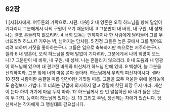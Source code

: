 ## 62장
1 [지휘자에게. 여두툰의 가락으로. 시편. 다윗]
2 내 영혼은 오직 하느님을 향해 말없이 기다리니 그분에게서 나의 구원이 오기 때문이네.
3 그분만이 내 바위, 내 구원, 내 성채. 나는 결코 흔들리지 않으리라.
4 너희 모두는 언제까지나 한 사람에게 달려들어 그를 무너뜨리려 하느냐? 기우는 벽, 넘어지는 담처럼.
5 진정 그들은 높은 곳에서 그를 떨어뜨리려 꾀하며 거짓을 좋아하는구나. 그들은 입으로 축복하지만 속으로는 저주하는구나. 셀라
6 내 영혼아, 오직 하느님을 향해 말없이 기다려라, 그분에게서 나의 희망이 오느니!
7 그분만이 내 바위, 내 구원, 내 성채. 나는 흔들리지 않으리라.
8 내 도움과 내 영광이 하느님께 있으며 내 견고한 바위와 피신처가 하느님 안에 있네.
9 백성아, 늘 그분을 신뢰하여라. 그분 앞에 너희 마음 쏟아 놓아라. 하느님께서 우리의 피신처이시다. 셀라
10 진정 사람이란 숨결일 따름 인간이란 거짓일 따름. 그들을 모두 저울판 위에 올려놓아도 숨결보다 가볍다.
11 너희는 강압에 의지하지 말고 강탈에 헛된 희망 두지 마라. 재산이 는다 하여 거기에 마음 두지 마라.
12 하느님께서 한 번 말씀하신 바 내가 들은 것은 이 두 가지. 능력이 하느님께 있다는 것.
13 그리고 주님, 당신께는 자애가 있습니다. 당신께서는 각자에게 그 행실대로 갚으십니다.
